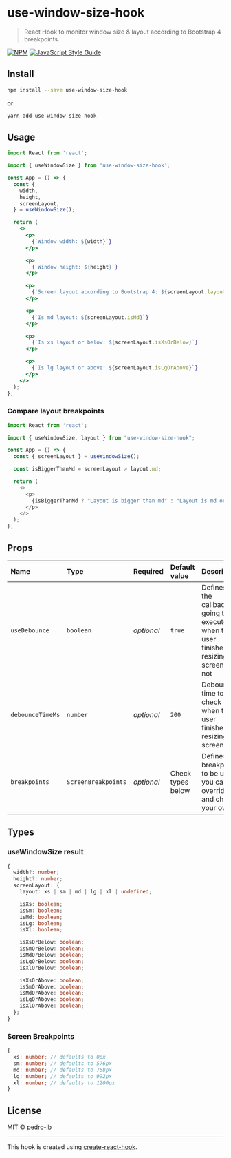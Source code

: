 # use-window-size-hook

> React Hook to monitor window size &amp; layout according to Bootstrap 4 breakpoints.

[![NPM](https://img.shields.io/npm/v/use-window-size-hook.svg)](https://www.npmjs.com/package/use-window-size-hook) [![JavaScript Style Guide](https://img.shields.io/badge/code_style-standard-brightgreen.svg)](https://standardjs.com)

## Install

```bash
npm install --save use-window-size-hook
```

or

```bash
yarn add use-window-size-hook
```

## Usage

```jsx
import React from 'react';

import { useWindowSize } from 'use-window-size-hook';

const App = () => {
  const {
    width,
    height,
    screenLayout,
  } = useWindowSize();

  return (
    <>
      <p>
        {`Window width: ${width}`}
      </p>

      <p>
        {`Window height: ${height}`}
      </p>

      <p>
        {`Screen layout according to Bootstrap 4: ${screenLayout.layout}`}
      </p>

      <p>
        {`Is md layout: ${screenLayout.isMd}`}
      </p>

      <p>
        {`Is xs layout or below: ${screenLayout.isXsOrBelow}`}
      </p>

      <p>
        {`Is lg layout or above: ${screenLayout.isLgOrAbove}`}
      </p>
    </>
  );
};
```

### Compare layout breakpoints

```js
import React from 'react';

import { useWindowSize, layout } from "use-window-size-hook";

const App = () => {
  const { screenLayout } = useWindowSize();

  const isBiggerThanMd = screenLayout > layout.md;

  return (
    <>
      <p>
        {isBiggerThanMd ? "Layout is bigger than md" : "Layout is md or smaller"}
      </p>
    </>
  );
};
```

## Props

Name | Type | Required | Default value | Description
:--- | :--- | :--- | :--- | :---
`useDebounce` | `boolean` | _optional_ | `true` | Defines if the callback is going to be executed when the user finishes resizing the screen or not
`debounceTimeMs` | `number` | _optional_ | `200` | Debounce time to check when the user finishes resizing the screen
`breakpoints` | `ScreenBreakpoints` | _optional_ | Check types below | Defines the breakpoints to be used, you can override and choose your own

## Types

### useWindowSize result

```ts
{
  width?: number;
  height?: number;
  screenLayout: {
    layout: xs | sm | md | lg | xl | undefined;

    isXs: boolean;
    isSm: boolean;
    isMd: boolean;
    isLg: boolean;
    isXl: boolean;

    isXsOrBelow: boolean;
    isSmOrBelow: boolean;
    isMdOrBelow: boolean;
    isLgOrBelow: boolean;
    isXlOrBelow: boolean;

    isXsOrAbove: boolean;
    isSmOrAbove: boolean;
    isMdOrAbove: boolean;
    isLgOrAbove: boolean;
    isXlOrAbove: boolean;
  };
}
```

### Screen Breakpoints

```ts
{
  xs: number; // defaults to 0px
  sm: number; // defaults to 576px
  md: number; // defaults to 768px
  lg: number; // defaults to 992px
  xl: number; // defaults to 1200px
}
```

## License

MIT © [pedro-lb](https://github.com/pedro-lb)

---

This hook is created using [create-react-hook](https://github.com/hermanya/create-react-hook).
